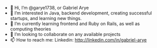 - 👋 Hi, I’m @garye1738, or Gabriel Arye
- 👀 I’m interested in Java, backend development, creating successful startups, and learning new things.
- 🌱 I’m currently learning frontend and Ruby on Rails, as well as computing theories
- 💞️ I’m looking to collaborate on any available projects
- 📫 How to reach me: Linkedin: http://linkedin.com/in/gabriel-arye

<!---
garye1738/garye1738 is a ✨ special ✨ repository because its `README.md` (this file) appears on your GitHub profile.
You can click the Preview link to take a look at your changes.
--->
